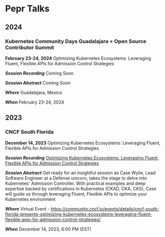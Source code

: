 # Pepr Talks

## 2024

### Kubernetes Community Days Guadalajara + Open Source Contributor Summit

**February 23-24, 2024**
Optimizing Kubernetes Ecosystems: Leveraging Fluent, Flexible APIs for Admission Control Strategies

***Session Recording***
Coming Soon

***Session Abstract***
Coming Soon

***Where***
Guadalajara, Mexico

***When***
February 23-24, 2024

## 2023

### CNCF South Florida

**December 14, 2023**
Optimizing Kubernetes Ecosystems: Leveraging Fluent, Flexible APIs for Admission Control Strategies

***Session Recording***
[Optimizing Kubernetes Ecosystems: Leveraging Fluent, Flexible APIs for Admission Control Strategies](https://www.youtube.com/watch?v=32xhSJPMtBU&t=12s)

***Session Abstract***
Get ready for an insightful session as Case Wylie, Lead Software Engineer at a Defense unicorn, takes the stage to delve into Kubernetes' Admission Controller. With practical examples and deep expertise backed by certifications in Kubernetes (CKAD, CKA, CKS), Case will guide us through leveraging Fluent, Flexible APIs to optimize your Kubernetes environment

***Where***
Virtual Event - https://community.cncf.io/events/details/cncf-south-florida-presents-optimizing-kubernetes-ecosystems-leveraging-fluent-flexible-apis-for-admission-control-strategies/

***When***
December 14, 2023, 6:00 PM (EST)
